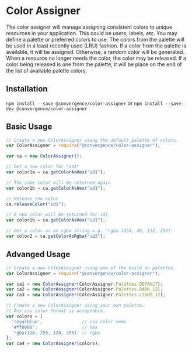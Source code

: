 # Color Assigner
The color assigner will manage assigning consistent colors to unique resources
in your application.  This could be users, labels, etc.  You may define a 
palette or preferred colors to use.  The colors from the palette will be used
in a least recently used (LRU) fashion.  If a color from the palette is 
available, it will be assigned.  Otherwise, a random color will be generated.
When a resource no longer needs the color, the color may be released.  If
a color being released is one from the palette, it will be place on the end
of the list of available palette colors.

## Installation
```npm install --save @convergence/color-assigner```
or
```npm install --save-dev @convergence/color-assigner```

## Basic Usage

```javascript
// Create a new ColorAssigner using the default palette of colors.
var ColorAssigner = require("@convergence/color-assigner");

var ca = new ColorAssigner();

// Get a new color for "id1"
var color1a = ca.getColorAsHex("id1");

// The same color will be returned again
var color1b = ca.getColorAsHex("id1");

// Release the color
ca.releaseColor("id1");

// A new color will be returned for id1.
var color1b = ca.getColorAsHex("id1");

// Get a color as an rgba string e.g. 'rgba (234, 40, 132, 255)'
var color2 = ca.getColorAsRgba("id2");
```

## Advanged Usage

```javascript
// Create a new ColorAssigner using one of the build in palettes.
var ColorAssigner = require("@convergence/color-assigner");

var ca1 = new ColorAssigner(ColorAssigner.Palettes.DEFAULT);
var ca2 = new ColorAssigner(ColorAssigner.Palettes.DARK_12);
var ca3 = new ColorAssigner(ColorAssigner.Palettes.LIGHT_12);

// Create a new ColorAssigner using your own palette. 
// Any css color format is acceptable.
var colors = [
  'royalblue',               // css color name
  '#ff0000',                 // hex
  'rgba(128, 255, 128, 255)' // rgba
];
var ca4 = new ColorAssigner(colors);
```
